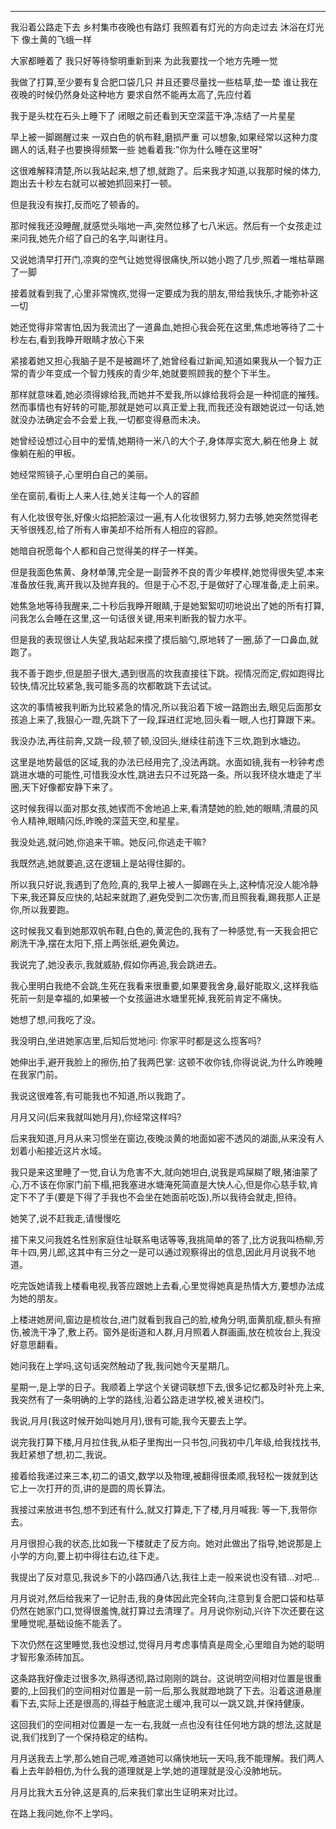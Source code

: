 
---

我沿着公路走下去
乡村集市夜晚也有路灯
我照着有灯光的方向走过去
沐浴在灯光下
像土黄的飞蛾一样

大家都睡着了
我只好等待黎明重新到来
为此我要找一个地方先睡一觉

我做了打算,至少要有复合肥口袋几只
并且还要尽量找一些枯草,垫一垫
谁让我在夜晚的时候仍然身处这种地方
要求自然不能再太高了,先应付着

我于是头枕在石头上睡下了
闭眼之前还看到天空深蓝干净,冻结了一片星星

早上被一脚踢醒过来
一双白色的帆布鞋,磨损严重
可以想象,如果经常以这种力度踢人的话,鞋子也要换得频繁一些
她看着我:"你为什么睡在这里呀"

这很难解释清楚,所以我站起来,想了想,就跑了。后来我才知道,以我那时候的体力,跑出去十秒左右就可以被她抓回来打一顿。

但是我没有挨打,反而吃了顿香的。

那时候我还没睡醒,就感觉头嗡地一声,突然位移了七八米远。然后有一个女孩走过来问我,她先介绍了自己的名字,叫谢往月。

又说她清早打开门,凉爽的空气让她觉得很痛快,所以她小跑了几步,照着一堆枯草踢了一脚

接着就看到我了,心里非常愧疚,觉得一定要成为我的朋友,带给我快乐,才能弥补这一切

她还觉得非常害怕,因为我流出了一道鼻血,她担心我会死在这里,焦虑地等待了二十秒左右,看到我睁开眼睛才放心下来

紧接着她又担心我脑子是不是被踢坏了,她曾经看过新闻,知道如果我从一个智力正常的青少年变成一个智力残疾的青少年,她就要照顾我的整个下半生。

那样就意味着,她必须得嫁给我,而她并不爱我,所以嫁给我将会是一种彻底的摧残。然而事情也有好转的可能,那就是她可以真正爱上我,而我还没有跟她说过一句话,她就没办法确定会不会爱上我,一切都变得悬而未决。

她曾经设想过心目中的爱情,她期待一米八的大个子,身体厚实宽大,躺在他身上  就像躺在船的甲板。

她经常照镜子,心里明白自己的美丽。

坐在窗前,看街上人来人往,她关注每一个人的容颜

有人化妆很夸张,好像火焰把脸滚过一遍,有人化妆很努力,努力去够,她突然觉得老天爷很残忍,给了所有人审美却不给所有人相应的容颜。

她暗自祝愿每个人都和自己觉得美的样子一样美。

但是我面色焦黄、身材单薄,完全是一副营养不良的青少年模样,她觉得很失望,本来准备放任我,离开我以及抛弃我的。但是于心不忍,于是做好了心理准备,走上前来。

她焦急地等待我醒来,二十秒后我睁开眼睛,于是她絮絮叨叨地说出了她的所有打算,问我怎么会睡在这里,这一句话很关键,用来判断我的智力水平。

但是我的表现很让人失望,我站起来摸了摸后脑勺,原地转了一圈,舔了一口鼻血,就跑了。

我不善于跑步,但是胆子很大,遇到很高的坎我直接往下跳。视情况而定,假如跑得比较快,情况比较紧急,我可能多高的坎都敢跳下去试试。

这次的事情被我判断为比较紧急的情况,所以我沿着下坡一路跑出去,眼见后面那女孩追上来了,我狠心一蹬,先跳下了一段,踩进红泥地,回头看一眼,人也打算跟下来。

我没办法,再往前奔,又跳一段,顿了顿,没回头,继续往前连下三坎,跑到水塘边。

这里是地势最低的区域,我的办法已经用完了,没法再跳。水面如镜,我有一秒钟考虑跳进水塘的可能性,可惜我没水性,跳进去只不过死路一条。所以我环绕水塘走了半圈,天下好像都安静下来了。

这时候我得以面对那女孩,她锲而不舍地追上来,看清楚她的脸,她的眼睛,清晨的风令人精神,眼睛闪烁,昨晚的深蓝天空,和星星。

我没处逃,就问她,你追来干嘛。她反问,你逃走干嘛?

我既然逃,她就要追,这在逻辑上是站得住脚的。

所以我只好说,我遇到了危险,真的,我早上被人一脚踢在头上,这种情况没人能冷静下来,我还算反应快的,站起来就跑了,避免受到二次伤害,而且照我看,踢我那人正是你,所以我要跑。

这时候我又看到她那双帆布鞋,白色的,黄泥色的,我有了一种感觉,有一天我会把它刷洗干净,摆在太阳下,搭上两张纸,避免黄边。

我说完了,她没表示,我就威胁,假如你再追,我会跳进去。

我心里明白我绝不会跳,生死在我看来很重要,如果要我舍身,最好能取义,这样我临死前一刻是幸福的,如果被一个女孩逼进水塘里死掉,我死前肯定不痛快。

她想了想,问我吃了没。

我没明白,坐进她家店里,后知后觉地问: 你家平时都是这么揽客吗?

她伸出手,避开我脸上的擦伤,拍了我两巴掌: 这顿不收你钱,你得说说,为什么昨晚睡在我家门前。

我说这很难答,有可能我也不知道,所以我跑了。

月月又问(后来我就叫她月月),你经常这样吗?

后来我知道,月月从来习惯坐在窗边,夜晚淡黄的地面如密不透风的湖面,从来没有人划着小船接近这片水域。

我只是来这里睡了一觉,自认为危害不大,就向她坦白,说我是鸡屎糊了眼,猪油蒙了心,万不该在你家门前下榻,把我塞进水塘淹死简直是大快人心,但是你心慈手软,肯定下不了手(要是下得了手我也不会坐在她面前吃饭),所以我待会就走,担待。

她笑了,说不赶我走,请慢慢吃

接下来又问我姓名性别家庭住址联系电话等等,我挑简单的答了,比方说我叫杨柳,芳年十四,男儿郎,这其中有三分之一是可以通过观察得出的信息,因此月月说我不地道。

吃完饭她请我上楼看电视,我答应跟她上去看,心里觉得她真是热情大方,要想办法成为她的朋友。

上楼进她房间,窗边是梳妆台,进门就看到我自己的脸,棱角分明,面黄肌瘦,额头有擦伤,被洗干净了,敷上药。窗外是街道和人群,月月照着人群画画,放在梳妆台上,我没好意思翻看。

她问我在上学吗,这句话突然触动了我,我问她今天星期几。

星期一,是上学的日子。我顺着上学这个关键词联想下去,很多记忆都及时补充上来,我突然有了一条明确的上学的路线,沿着公路走进学校,被关进校门。

我说,月月(我这时候开始叫她月月),很有可能,我今天要去上学。

说完我打算下楼,月月拉住我,从柜子里掏出一只书包,问我初中几年级,给我找找书,我赶紧想了想,初二,我说。

接着给我递过来三本,初二的语文,数学以及物理,被翻得很柔顺,我轻松一拨就到达它上一次打开的页,讲的是圆的周长算法。

我接过来放进书包,想不到还有什么,就又打算走,下了楼,月月喊我: 等一下,我带你去。

月月很担心我的状态,比如我一下楼就走了反方向。她对此做出了指导,她说那是上小学的方向,要上初中得往右边,往下走。

我提出了反对意见,我说乡下的小路四通八达,我往上走一般来说也没有错...对吧...

月月说对,然后给我来了一记肘击,我的身体因此完全转向,注意到复合肥口袋和枯草仍然在她家门口,觉得很羞愧,就打算过去清理了。月月说你别动,兴许下次还要在这里睡觉呢,基础设施不能丢了。

下次仍然在这里睡觉,我也没想过,觉得月月考虑事情真是周全,心里暗自为她的聪明才智形象添砖加瓦。

这条路我好像走过很多次,熟得透彻,路过刚刚的跳台。这说明空间相对位置是很重要的,上回我们的空间相对位置是一前一后,那么我就蹬地跳了下去。沿着这道悬崖看下去,实际上还是很高的,得益于触底泥土缓冲,我可以一跳又跳,并保持健康。

这回我们的空间相对位置是一左一右,我就一点也没有往任何地方跳的想法,这就是说,我们找到了一个保持稳定的结构。

月月送我去上学,那么她自己呢,难道她可以痛快地玩一天吗,我不能理解。我们两人看上去年龄相仿,为什么我的道理就是上学,她的道理就是没心没肺地玩。

月月比我大五分钟,这是真的,后来我们拿出生证明来对比过。

在路上我问她,你不上学吗。















